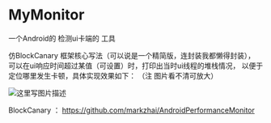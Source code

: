 # MyMonitor
一个Android的  检测ui卡端的  工具

仿BlockCanary 框架核心写法（可以说是一个精简版，连封装我都懒得封装）， 可以在ui响应时间超过某值（可设置）时，打印出当时ui线程的堆栈情况，
以便于定位哪里发生卡顿，具体实现效果如下： （注 图片看不清可放大）

![这里写图片描述](https://github.com/qzsang/MyMonitor/blob/master/doc/img.png)

BlockCanary ： https://github.com/markzhai/AndroidPerformanceMonitor
